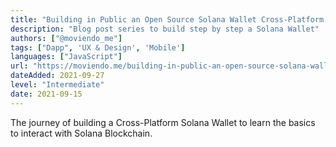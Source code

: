 ```yaml
---
title: "Building in Public an Open Source Solana Wallet Cross-Platform App with Expo, Web3 and React Native"
description: "Blog post series to build step by step a Solana Wallet"
authors: ["@moviendo_me"]
tags: ["Dapp", 'UX & Design', 'Mobile']
languages: ["JavaScript"]
url: "https://moviendo.me/building-in-public-an-open-source-solana-wallet-cross-platform-app-with-expo-web3-react-native/index.html"
dateAdded: 2021-09-27
level: "Intermediate"
date: 2021-09-15
---
```


The journey of building a Cross-Platform Solana Wallet to learn the basics to interact with Solana Blockchain.